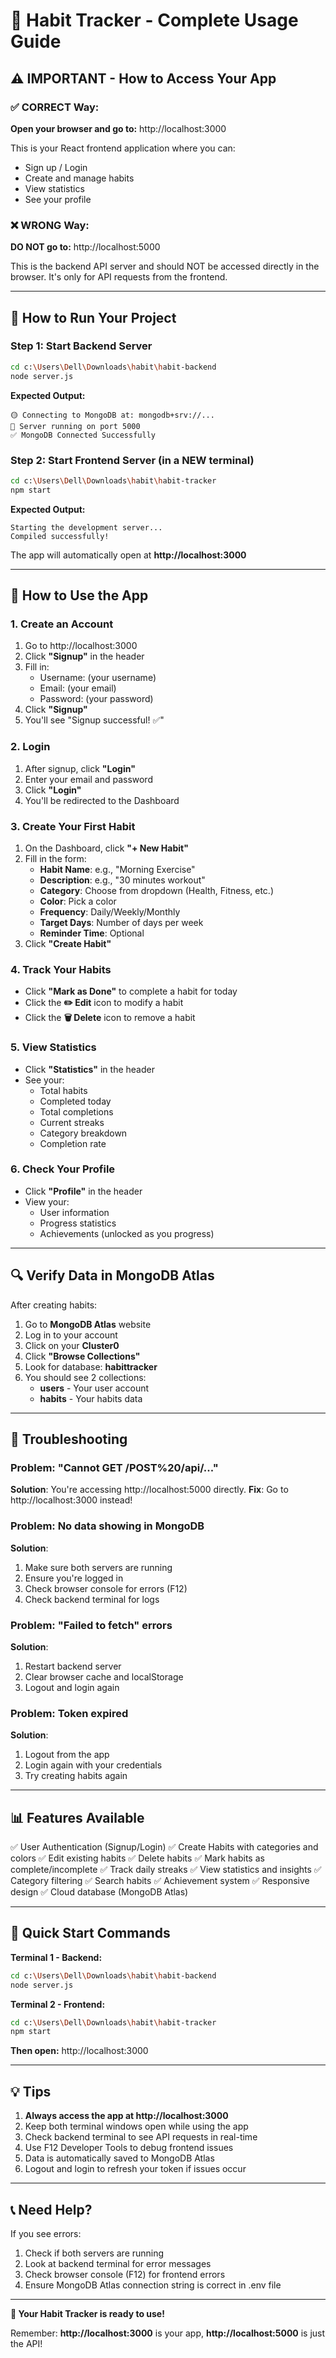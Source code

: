 # 🎯 Habit Tracker - Complete Usage Guide

## ⚠️ IMPORTANT - How to Access Your App

### ✅ CORRECT Way:
**Open your browser and go to:** http://localhost:3000

This is your React frontend application where you can:
- Sign up / Login
- Create and manage habits
- View statistics
- See your profile

### ❌ WRONG Way:
**DO NOT go to:** http://localhost:5000

This is the backend API server and should NOT be accessed directly in the browser. It's only for API requests from the frontend.

---

## 🚀 How to Run Your Project

### Step 1: Start Backend Server
```bash
cd c:\Users\Dell\Downloads\habit\habit-backend
node server.js
```

**Expected Output:**
```
🟡 Connecting to MongoDB at: mongodb+srv://...
🚀 Server running on port 5000
✅ MongoDB Connected Successfully
```

### Step 2: Start Frontend Server (in a NEW terminal)
```bash
cd c:\Users\Dell\Downloads\habit\habit-tracker
npm start
```

**Expected Output:**
```
Starting the development server...
Compiled successfully!
```

The app will automatically open at **http://localhost:3000**

---

## 📝 How to Use the App

### 1. Create an Account
1. Go to http://localhost:3000
2. Click **"Signup"** in the header
3. Fill in:
   - Username: (your username)
   - Email: (your email)
   - Password: (your password)
4. Click **"Signup"**
5. You'll see "Signup successful! ✅"

### 2. Login
1. After signup, click **"Login"**
2. Enter your email and password
3. Click **"Login"**
4. You'll be redirected to the Dashboard

### 3. Create Your First Habit
1. On the Dashboard, click **"+ New Habit"**
2. Fill in the form:
   - **Habit Name**: e.g., "Morning Exercise"
   - **Description**: e.g., "30 minutes workout"
   - **Category**: Choose from dropdown (Health, Fitness, etc.)
   - **Color**: Pick a color
   - **Frequency**: Daily/Weekly/Monthly
   - **Target Days**: Number of days per week
   - **Reminder Time**: Optional
3. Click **"Create Habit"**

### 4. Track Your Habits
- Click **"Mark as Done"** to complete a habit for today
- Click the **✏️ Edit** icon to modify a habit
- Click the **🗑️ Delete** icon to remove a habit

### 5. View Statistics
- Click **"Statistics"** in the header
- See your:
  - Total habits
  - Completed today
  - Total completions
  - Current streaks
  - Category breakdown
  - Completion rate

### 6. Check Your Profile
- Click **"Profile"** in the header
- View your:
  - User information
  - Progress statistics
  - Achievements (unlocked as you progress)

---

## 🔍 Verify Data in MongoDB Atlas

After creating habits:

1. Go to **MongoDB Atlas** website
2. Log in to your account
3. Click on your **Cluster0**
4. Click **"Browse Collections"**
5. Look for database: **habittracker**
6. You should see 2 collections:
   - **users** - Your user account
   - **habits** - Your habits data

---

## 🐛 Troubleshooting

### Problem: "Cannot GET /POST%20/api/..."
**Solution**: You're accessing http://localhost:5000 directly. 
**Fix**: Go to http://localhost:3000 instead!

### Problem: No data showing in MongoDB
**Solution**: 
1. Make sure both servers are running
2. Ensure you're logged in
3. Check browser console for errors (F12)
4. Check backend terminal for logs

### Problem: "Failed to fetch" errors
**Solution**:
1. Restart backend server
2. Clear browser cache and localStorage
3. Logout and login again

### Problem: Token expired
**Solution**:
1. Logout from the app
2. Login again with your credentials
3. Try creating habits again

---

## 📊 Features Available

✅ User Authentication (Signup/Login)
✅ Create Habits with categories and colors
✅ Edit existing habits
✅ Delete habits
✅ Mark habits as complete/incomplete
✅ Track daily streaks
✅ View statistics and insights
✅ Category filtering
✅ Search habits
✅ Achievement system
✅ Responsive design
✅ Cloud database (MongoDB Atlas)

---

## 🎯 Quick Start Commands

**Terminal 1 - Backend:**
```bash
cd c:\Users\Dell\Downloads\habit\habit-backend
node server.js
```

**Terminal 2 - Frontend:**
```bash
cd c:\Users\Dell\Downloads\habit\habit-tracker
npm start
```

**Then open:** http://localhost:3000

---

## 💡 Tips

1. **Always access the app at http://localhost:3000**
2. Keep both terminal windows open while using the app
3. Check backend terminal to see API requests in real-time
4. Use F12 Developer Tools to debug frontend issues
5. Data is automatically saved to MongoDB Atlas
6. Logout and login to refresh your token if issues occur

---

## 📞 Need Help?

If you see errors:
1. Check if both servers are running
2. Look at backend terminal for error messages
3. Check browser console (F12) for frontend errors
4. Ensure MongoDB Atlas connection string is correct in .env file

---

**🎉 Your Habit Tracker is ready to use!**

Remember: **http://localhost:3000** is your app, **http://localhost:5000** is just the API!

